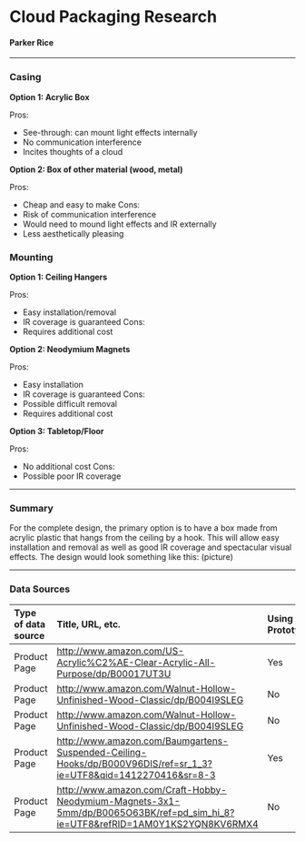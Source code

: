# Cloud Packaging Research #
#### Parker Rice ####


---


### Casing ###
**Option 1: Acrylic Box**

Pros:
  * See-through: can mount light effects internally
  * No communication interference
  * Incites thoughts of a cloud

**Option 2: Box of other material (wood, metal)**

Pros:
  * Cheap and easy to make
Cons:
  * Risk of communication interference
  * Would need to mound light effects and IR externally
  * Less aesthetically pleasing

### Mounting ###
**Option 1: Ceiling Hangers**

Pros:
  * Easy installation/removal
  * IR coverage is guaranteed
Cons:
  * Requires additional cost

**Option 2: Neodymium Magnets**

Pros:
  * Easy installation
  * IR coverage is guaranteed
Cons:
  * Possible difficult removal
  * Requires additional cost

**Option 3: Tabletop/Floor**

Pros:
  * No additional cost
Cons:
  * Possible poor IR coverage


---


### Summary ###
For the complete design, the primary option is to have a box made from acrylic plastic that hangs from the ceiling by a hook.  This will allow easy installation and removal as well as good IR coverage and spectacular visual effects.  The design would look something like this:
(picture)


---


### Data Sources ###
|Type of data source|Title, URL, etc.|Using in Prototype?|
|:------------------|:---------------|:------------------|
|Product Page|http://www.amazon.com/US-Acrylic%C2%AE-Clear-Acrylic-All-Purpose/dp/B00017UT3U|Yes|
|Product Page|http://www.amazon.com/Walnut-Hollow-Unfinished-Wood-Classic/dp/B004I9SLEG|No|
|Product Page|http://www.amazon.com/Walnut-Hollow-Unfinished-Wood-Classic/dp/B004I9SLEG|No|
|Product Page|http://www.amazon.com/Baumgartens-Suspended-Ceiling-Hooks/dp/B000V96DIS/ref=sr_1_3?ie=UTF8&qid=1412270416&sr=8-3|Yes|
|Product Page|http://www.amazon.com/Craft-Hobby-Neodymium-Magnets-3x1-5mm/dp/B0065O63BK/ref=pd_sim_hi_8?ie=UTF8&refRID=1AM0Y1KS2YQN8KV6RMX4|No|